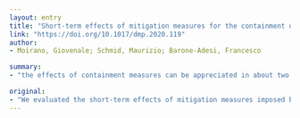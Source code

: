 ```yaml
---
layout: entry
title: "Short-term effects of mitigation measures for the containment of the COVID-19 outbreak: an experience from Northern Italy"
link: "https://doi.org/10.1017/dmp.2020.119"
author:
- Moirano, Giovenale; Schmid, Maurizio; Barone-Adesi, Francesco

summary:
- "the effects of containment measures can be appreciated in about two weeks. We evaluated the short-term effects imposed by the Italian government on the first 10 municipalities affected by Sars-Cov-2 spread. Our results suggest that the effects are appreciated in two weeks.. The results suggest the effects can be enjoyed in about a week. a brief-term evaluation of the effects. the results suggest a few weeks will be appreciated. It is estimated that containment mitigation measures will be effective in about 2 weeks.. imposed on first 10 municipality affected by the spread of Sars can be compared. we evaluated the effects on the municipality."

original:
- "We evaluated the short-term effects of mitigation measures imposed by the Italian government on the first 10 municipalities affected by Sars-Cov-2 spread. Our results suggest that the effects of containment measures can be appreciated in about two weeks."
---
```


